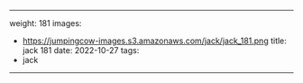 
---
weight: 181
images:
- https://jumpingcow-images.s3.amazonaws.com/jack/jack_181.png
title: jack 181
date: 2022-10-27
tags:
- jack
---
